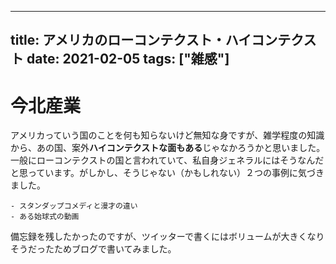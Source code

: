<script type="text/javascript" async src="https://cdnjs.cloudflare.com/ajax/libs/mathjax/2.7.7/MathJax.js?config=TeX-MML-AM_CHTML">
</script>
<script type="text/x-mathjax-config">
 MathJax.Hub.Config({
 tex2jax: {
 inlineMath: [['$', '$'] ],
 displayMath: [ ['$$','$$'], ["\\[","\\]"] ]
 }
 });
</script>


---
title: アメリカのローコンテクスト・ハイコンテクスト
date: 2021-02-05
tags: ["雑感"]
---





# 今北産業
アメリカっていう国のことを何も知らないけど無知な身ですが、雑学程度の知識から、あの国、案外**ハイコンテクストな面もある**じゃなかろうかと思いました。
一般にローコンテクストの国と言われていて、私自身ジェネラルにはそうなんだと思っています。がしかし、そうじゃない（かもしれない）２つの事例に気づきました。

    ‐ スタンダップコメディと漫才の違い
    ‐ ある始球式の動画
    
備忘録を残したかったのですが、ツイッターで書くにはボリュームが大きくなりそうだったためブログで書いてみました。
